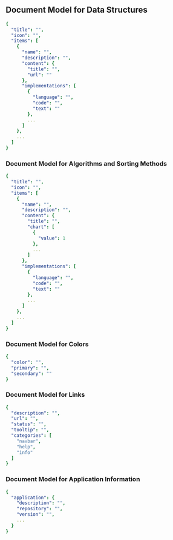## Document Model for Data Structures

```yaml
{
  "title": "",
  "icon": "",
  "items": [
    {
      "name": "",
      "description": "",
      "content": {
        "title": "",
        "url": ""
      },
      "implementations": [
        {
          "language": "",
          "code": "",
          "text": ""
        },
        ...
      ]
    },
    ...
  ]
}
```

### Document Model for Algorithms and Sorting Methods

```yaml
{
  "title": "",
  "icon": "",
  "items": [
    {
      "name": "",
      "description": "",
      "content": {
        "title": "",
        "chart": [
          {
            "value": 1
          },
          ...
        ]
      },
      "implementations": [
        {
          "language": "",
          "code": "",
          "text": ""
        },
        ...
      ]
    },
    ...
  ]
}
```

### Document Model for Colors

```yaml
{
  "color": "",
  "primary": "",
  "secondary": ""
}
```

### Document Model for Links

```yaml
{
  "description": "",
  "url": "",
  "status": "",
  "tooltip": "",
  "categories": [
    "navbar",
    "help",
    "info"
  ]
}
```

### Document Model for Application Information

```yaml
{
  "application": {
    "description": "",
    "repository": "",
    "version": "",
    ...
  }
}
```
